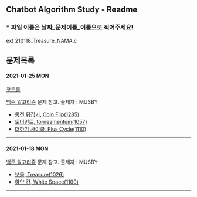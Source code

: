 ## Chatbot Algorithm Study - Readme
### * 파일 이름은 날짜_문제이름_이름으로 적어주세요! 
ex) 210118_Treasure_NAMA.c
## 문제목록

#### 2021-01-25 MON

<u>코드를</u>

[백준 알고리즘](https://www.acmicpc.net/problemset) 문제 참고.   출제자 : MUSBY

- [동전 뒤집기, Coin Flip(1285)](https://www.acmicpc.net/problem/1285)
- [토너먼트, torneamentum(1057)](https://www.acmicpc.net/problem/1057)
- [더하기 사이클, Plus Cycle(1110)](https://www.acmicpc.net/problem/1110)

---------------------------------

#### 2021-01-18 MON

[백준 알고리즘](https://www.acmicpc.net/problemset) 문제 참고.   출제자 : MUSBY

- [보물, Treasure(1026)](https://www.acmicpc.net/problem/1026)
- [하얀 칸, White Space(1100)](https://www.acmicpc.net/problem/1100)

---------------------------------

